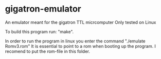 # gigatron-emulator
An emulator meant for the gigatron TTL micrcomputer
Only tested on Linux

To build this program run: "make".

In order to run the program in linux you enter the command "./emulate Romv3.rom"
It is essential to point to a rom when booting up the program.
I recomend to put the rom-file in this folder.
